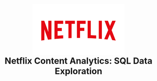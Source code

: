 
<p align="center" style="margin-bottom: 0;">
  <img src="https://github.com/Injamam001/sql_project_netflix/blob/main/logo.png" width="300" />
</p>

<h1 align="center" style="margin-top: 0;">
  Netflix Content Analytics: SQL Data Exploration
</h1>

